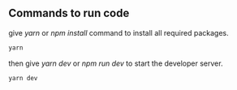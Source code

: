 ## Commands to run code

give _yarn_ or _npm install_ command to install all required packages.

```bash
yarn
```

then give _yarn dev_ or _npm run dev_ to start the developer server.

```bash
yarn dev
```
